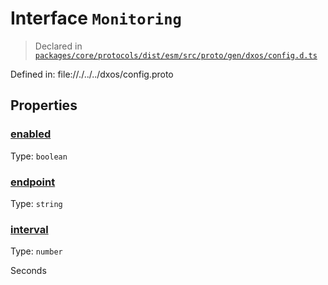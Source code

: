 # Interface `Monitoring`
> Declared in [`packages/core/protocols/dist/esm/src/proto/gen/dxos/config.d.ts`]()

Defined in:
   file://./../../dxos/config.proto

## Properties
### [enabled]()
Type: <code>boolean</code>

### [endpoint]()
Type: <code>string</code>

### [interval]()
Type: <code>number</code>

Seconds
